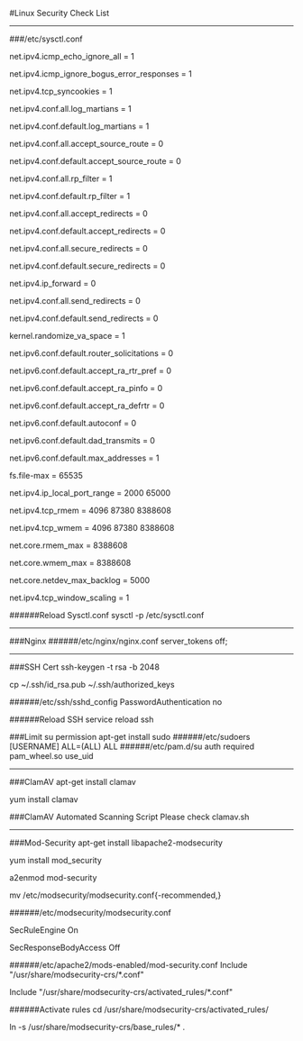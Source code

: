 #Linux Security Check List
***
###/etc/sysctl.conf

net.ipv4.icmp_echo_ignore_all = 1

net.ipv4.icmp_ignore_bogus_error_responses = 1

net.ipv4.tcp_syncookies = 1

net.ipv4.conf.all.log_martians = 1

net.ipv4.conf.default.log_martians = 1

net.ipv4.conf.all.accept_source_route = 0

net.ipv4.conf.default.accept_source_route = 0

net.ipv4.conf.all.rp_filter = 1

net.ipv4.conf.default.rp_filter = 1

net.ipv4.conf.all.accept_redirects = 0

net.ipv4.conf.default.accept_redirects = 0

net.ipv4.conf.all.secure_redirects = 0

net.ipv4.conf.default.secure_redirects = 0

net.ipv4.ip_forward = 0

net.ipv4.conf.all.send_redirects = 0

net.ipv4.conf.default.send_redirects = 0

kernel.randomize_va_space = 1

net.ipv6.conf.default.router_solicitations = 0

net.ipv6.conf.default.accept_ra_rtr_pref = 0

net.ipv6.conf.default.accept_ra_pinfo = 0

net.ipv6.conf.default.accept_ra_defrtr = 0

net.ipv6.conf.default.autoconf = 0

net.ipv6.conf.default.dad_transmits = 0

net.ipv6.conf.default.max_addresses = 1

fs.file-max = 65535

net.ipv4.ip_local_port_range = 2000 65000

net.ipv4.tcp_rmem = 4096 87380 8388608

net.ipv4.tcp_wmem = 4096 87380 8388608

net.core.rmem_max = 8388608

net.core.wmem_max = 8388608

net.core.netdev_max_backlog = 5000

net.ipv4.tcp_window_scaling = 1

######Reload Sysctl.conf
sysctl -p /etc/sysctl.conf
***
###Nginx
######/etc/nginx/nginx.conf
server_tokens off;

***
###SSH Cert
ssh-keygen -t rsa -b 2048

cp ~/.ssh/id_rsa.pub ~/.ssh/authorized_keys

######/etc/ssh/sshd_config
PasswordAuthentication no

######Reload SSH
service reload ssh

###Limit su permission
apt-get install sudo
######/etc/sudoers
[USERNAME]  ALL=(ALL) ALL
######/etc/pam.d/su
auth required pam_wheel.so use_uid

***
###ClamAV
apt-get install clamav

yum install clamav

###ClamAV Automated Scanning Script
Please check clamav.sh

***
###Mod-Security
apt-get install libapache2-modsecurity

yum install mod_security

a2enmod mod-security

mv /etc/modsecurity/modsecurity.conf{-recommended,}

######/etc/modsecurity/modsecurity.conf

SecRuleEngine On

SecResponseBodyAccess Off

######/etc/apache2/mods-enabled/mod-security.conf
Include "/usr/share/modsecurity-crs/*.conf"

Include "/usr/share/modsecurity-crs/activated_rules/*.conf"

######Activate rules
cd /usr/share/modsecurity-crs/activated_rules/

ln -s /usr/share/modsecurity-crs/base_rules/* .
